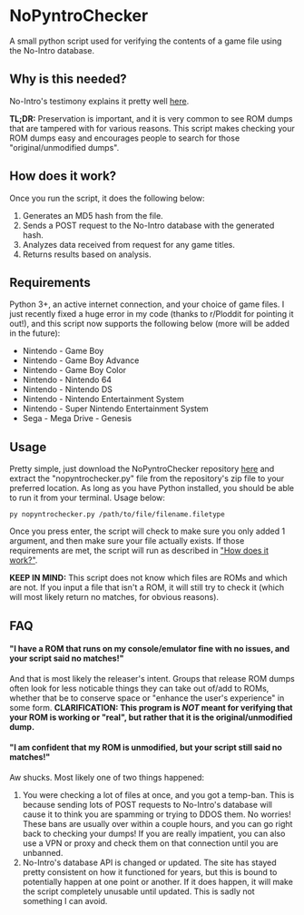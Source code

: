 # NoPyntroChecker
A small python script used for verifying the contents of a game file using the No-Intro database.

## Why is this needed?
No-Intro's testimony explains it pretty well [here](https://no-intro.org/).

**TL;DR:** Preservation is important, and it is very common to see ROM dumps that are tampered with for various reasons. This script makes checking your ROM dumps easy and encourages people to search for those "original/unmodified dumps".
## How does it work?
Once you run the script, it does the following below:
1. Generates an MD5 hash from the file.
2. Sends a POST request to the No-Intro database with the generated hash.
3. Analyzes data received from request for any game titles.
4. Returns results based on analysis.
## Requirements
Python 3+, an active internet connection, and your choice of game files. I just recently fixed a huge error in my code (thanks to r/Ploddit for pointing it out!), and this script now supports the following below (more will be added in the future):
* Nintendo - Game Boy
* Nintendo - Game Boy Advance
* Nintendo - Game Boy Color
* Nintendo - Nintendo 64
* Nintendo - Nintendo DS
* Nintendo - Nintendo Entertainment System
* Nintendo - Super Nintendo Entertainment System
* Sega - Mega Drive - Genesis

## Usage
Pretty simple, just download the NoPyntroChecker repository [here](https://github.com/dvcky/NoPyntroChecker/archive/master.zip) and extract the "nopyntrochecker.py" file from the repository's zip file to your preferred location. As long as you have Python installed, you should be able to run it from your terminal. Usage below: 
```
py nopyntrochecker.py /path/to/file/filename.filetype
```
Once you press enter, the script will check to make sure you only added 1 argument, and then make sure your file actually exists. If those requirements are met, the script will run as described in ["How does it work?"](#how-does-it-work).

**KEEP IN MIND:** This script does not know which files are ROMs and which are not. If you input a file that isn't a ROM, it will still try to check it (which will most likely return no matches, for obvious reasons).

## FAQ
#### "I have a ROM that runs on my console/emulator fine with no issues, and your script said no matches!"
And that is most likely the releaser's intent. Groups that release ROM dumps often look for less noticable things they can take out of/add to ROMs, whether that be to conserve space or "enhance the user's experience" in some form. **CLARIFICATION: This program is _NOT_ meant for verifying that your ROM is working or "real", but rather that it is the original/unmodified dump.**
#### "I am confident that my ROM is unmodified, but your script still said no matches!"
Aw shucks. Most likely one of two things happened:
1. You were checking a lot of files at once, and you got a temp-ban. This is because sending lots of POST requests to No-Intro's database will cause it to think you are spamming or trying to DDOS them. No worries! These bans are usually over within a couple hours, and you can go right back to checking your dumps! If you are really impatient, you can also use a VPN or proxy and check them on that connection until you are unbanned.
2. No-Intro's database API is changed or updated. The site has stayed pretty consistent on how it functioned for years, but this is bound to potentially happen at one point or another. If it does happen, it will make the script completely unusable until updated. This is sadly not something I can avoid.
